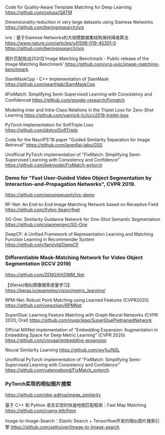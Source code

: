 Code for Quality-Aware Template Matching for Deep Learning
https://github.com/cplusx/QATM

Dimensionality reduction in very large datasets using Siamese Networks 
https://github.com/beringresearch/ivis


ivis：基于Siamese Networks的大规模数据集结构保持降维算法
https://www.nature.com/articles/s41598-019-45301-0 https://github.com/beringresearch/ivis

图片匹配挑战2020】’Image Matching Benchmark - Public release of the Image Matching Benchmark'
https://github.com/vcg-uvic/image-matching-benchmark

SiamMaskCpp - C++ Implementation of SiamMask
https://github.com/nearthlab/SiamMaskCpp

《FixMatch: Simplifying Semi-Supervised Learning with Consistency and Confidence》
https://github.com/google-research/fixmatch

Modeling Inter and Intra-Class Relations in the Triplet Loss for Zero-Shot Learning
https://github.com/yannick-lc/iccv2019-triplet-loss

PyTorch Implementation for SoftTriple Loss
https://github.com/idstcv/SoftTriple

Code for the NeurIPS'19 paper "Guided Similarity Separation for Image Retrieval"
https://github.com/layer6ai-labs/GSS

Unofficial PyTorch implementation of "FixMatch: Simplifying Semi-Supervised Learning with Consistency and Confidence"
https://github.com/kekmodel/FixMatch-pytorch

### Demo for "Fast User-Guided Video Object Segmentation by Interaction-and-Propagation Networks", CVPR 2019.
https://github.com/seoungwugoh/ivs-demo

RF-Net: An End-to-End Image Matching Network based on Receptive Field
https://github.com/Xylon-Sean/rfnet

SG-One: Similarity Guidance Network for One-Shot Semantic Segmentation
https://github.com/xiaomengyc/SG-One

DeepCF: A Unified Framework of Representation Learning and Matching Function Learning in Recommender System
https://github.com/familyld/DeepCF

### Differentiable Mask-Matching Network for Video Object Segmentation (ICCV 2019)
https://github.com/ZENGXH/DMM_Net

【(Keras)相似图像搜索度量学习】
https://keras.io/examples/vision/metric_learning/

RPM-Net: Robust Point Matching using Learned Features (CVPR2020)
https://github.com/yewzijian/RPMNet

SuperGlue: Learning Feature Matching with Graph Neural Networks (CVPR 2020, Oral)
https://github.com/magicleap/SuperGluePretrainedNetwork

Official MXNet implementation of "Embedding Expansion: Augmentation in Embedding Space for Deep Metric Learning" (CVPR 2020)
https://github.com/clovaai/embedding-expansion

Neural Similarity Learning
https://github.com/wy1iu/NSL

Unofficial PyTorch implementation of "FixMatch: Simplifying Semi-Supervised Learning with Consistency and Confidence"
https://github.com/valencebond/FixMatch_pytorch

### PyTorch实现的相似图片搜索
https://github.com/oke-aditya/image_similarity

基于 C++ 和 Python 语言实现的快速地图匹配框架：Fast Map Matching
https://github.com/cyang-kth/fmm

Image-to-Image-Search：Elastic Search + Tensorflow开发的相似图片搜索引擎
https://github.com/sethuiyer/Image-to-Image-search